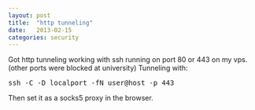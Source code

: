 ```yaml
---
layout: post
title:  "http tunneling"
date:   2013-02-15
categories: security
---
```


Got http tunneling working with ssh running on port 80 or 443 on my vps. (other ports were blocked at university)
Tunneling with:
<pre>
ssh -C -D localport -fN user@host -p 443
</pre>

Then set it as a socks5 proxy in the browser.
